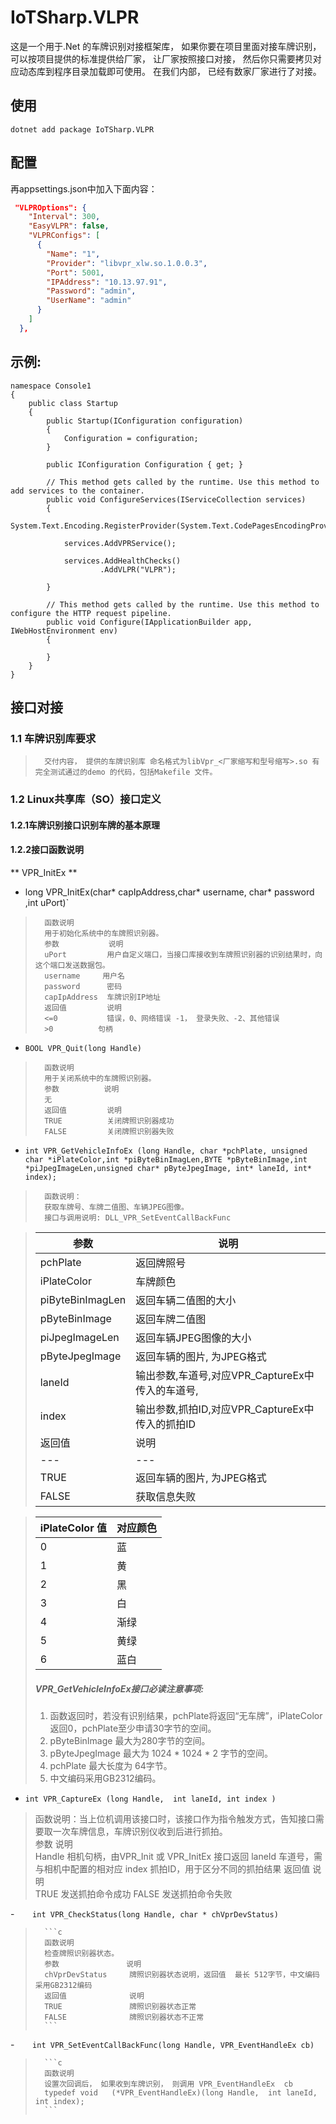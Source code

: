 # IoTSharp.VLPR
这是一个用于.Net 的车牌识别对接框架库， 如果你要在项目里面对接车牌识别， 可以按项目提供的标准提供给厂家， 让厂家按照接口对接， 然后你只需要拷贝对应动态库到程序目录加载即可使用。 在我们内部， 已经有数家厂家进行了对接。



##  使用

`dotnet add package IoTSharp.VLPR  `



## 配置

再appsettings.json中加入下面内容：

```json
 "VLPROptions": {
    "Interval": 300,
    "EasyVLPR": false,
    "VLPRConfigs": [
      {
        "Name": "1",
        "Provider": "libvpr_xlw.so.1.0.0.3",
        "Port": 5001,
        "IPAddress": "10.13.97.91",
        "Password": "admin",
        "UserName": "admin"
      }
    ]
  },
```

## 示例:

```
namespace Console1
{
    public class Startup
    {
        public Startup(IConfiguration configuration)
        {
            Configuration = configuration;
        }

        public IConfiguration Configuration { get; }

        // This method gets called by the runtime. Use this method to add services to the container.
        public void ConfigureServices(IServiceCollection services)
        {
            System.Text.Encoding.RegisterProvider(System.Text.CodePagesEncodingProvider.Instance);
      
            services.AddVPRService();
          
            services.AddHealthChecks()
                    .AddVLPR("VLPR");

        }

        // This method gets called by the runtime. Use this method to configure the HTTP request pipeline.
        public void Configure(IApplicationBuilder app, IWebHostEnvironment env)
        {

        }
    }
}
```



## 接口对接

### 1.1  车牌识别库要求

>		交付内容， 提供的车牌识别库 命名格式为libVpr_<厂家缩写和型号缩写>.so 有完全测试通过的demo 的代码，包括Makefile 文件。   

### 1.2  Linux共享库（SO）接口定义 ##

#### 1.2.1车牌识别接口识别车牌的基本原理    ###   

#### 1.2.2接口函数说明  ###             					                    

 ** VPR_InitEx   ** 

- 	long VPR_InitEx(char* capIpAddress,char* username, char* password ,int uPort)`

> 		函数说明           													 
> 		用于初始化系统中的车牌照识别器。  
> 		参数			 说明      		                                    
> 		uPort         用户自定义端口，当接口库接收到车牌照识别器的识别结果时，向这个端口发送数据包。  
> 		username     用户名   
> 		password      密码   
> 		capIpAddress  车牌识别IP地址   
> 		返回值			说明       												      
> 		<=0       	  错误，0、网络错误 -1， 登录失败、-2、其他错误
> 		>0          句柄

- `BOOL VPR_Quit(long Handle)`

> 		函数说明             													
> 		用于关闭系统中的车牌照识别器。
> 		参数			说明    												      
> 		无
> 		返回值			说明    												      
> 		TRUE    	  关闭牌照识别器成功
> 		FALSE		  关闭牌照识别器失败   



- `int VPR_GetVehicleInfoEx (long Handle, char *pchPlate, unsigned char *iPlateColor,int *piByteBinImagLen,BYTE *pByteBinImage,int *piJpegImageLen,unsigned char* pByteJpegImage, int* laneId, int* index);`   

> 		函数说明：           												
> 		获取车牌号、车牌二值图、车辆JPEG图像。
> 		接口与调用说明: DLL_VPR_SetEventCallBackFunc 


> | 参数             | 说明                                             |
> | ---------------- | ------------------------------------------------ |
> | pchPlate         | 返回牌照号                                       |
> | iPlateColor      | 车牌颜色                                         |
> | piByteBinImagLen | 返回车辆二值图的大小                             |
> | pByteBinImage    | 返回车牌二值图                                   |
> | piJpegImageLen   | 返回车辆JPEG图像的大小                           |
> | pByteJpegImage   | 返回车辆的图片, 为JPEG格式                       |
> | laneId           | 输出参数,车道号,对应VPR_CaptureEx中传入的车道号, |
> | index            | 输出参数,抓拍ID,对应VPR_CaptureEx中传入的抓拍ID  |
> | 返回值           | 说明                                             |
> | ---              | ---                                              |
> | TRUE             | 返回车辆的图片, 为JPEG格式                       |
> | FALSE            | 获取信息失败                                     |

> | iPlateColor 值 | 对应颜色 |
> | -------------- | -------- |
> | 0              | 蓝       |
> | 1              | 黄       |
> | 2              | 黑       |
> | 3              | 白       |
> | 4              | 渐绿     |
> | 5              | 黄绿     |
> | 6              | 蓝白     |
>
> ##### VPR_GetVehicleInfoEx接口必读注意事项:  
>
> 1. 函数返回时，若没有识别结果，pchPlate将返回“无车牌”，iPlateColor 返回0，pchPlate至少申请30字节的空间。
> 2. pByteBinImage  最大为280字节的空间。
> 3. pByteJpegImage 最大为 1024  * 1024 * 2 字节的空间。
> 4. pchPlate   最大长度为 64字节。
> 5. 中文编码采用GB2312编码。


- `int VPR_CaptureEx (long Handle,  int laneId, int index )`  

> 函数说明：当上位机调用该接口时，该接口作为指令触发方式，告知接口需要取一次车牌信息，车牌识别仪收到后进行抓拍。  
> 	参数			说明    												      
> 	Handle  		相机句柄，由VPR_Init 或 VPR_InitEx 接口返回
> 	laneId			车道号，需与相机中配置的相对应
> 	index			抓拍ID，用于区分不同的抓拍结果
> 	返回值			说明      												      
> 	TRUE       	  发送抓拍命令成功
> 	FALSE         发送抓拍命令失败

-`    int VPR_CheckStatus(long Handle, char * chVprDevStatus)`  

> 		```c
> 		函数说明           												
> 		检查牌照识别器状态。  
> 		参数			     说明      												
> 		chVprDevStatus	   牌照识别器状态说明，返回值  最长 512字节，中文编码采用GB2312编码
> 		返回值			     说明      												
> 		TRUE               牌照识别器状态正常  
> 		FALSE              牌照识别器状态不正常  
> 		```

-`    int VPR_SetEventCallBackFunc(long Handle, VPR_EventHandleEx cb)`  

> 		```c
> 		函数说明           												
> 		设置次回调后， 如果收到车牌识别， 则调用 VPR_EventHandleEx  cb      												
> 		typedef void   (*VPR_EventHandleEx)(long Handle,  int laneId, int index);      												
> 		```



